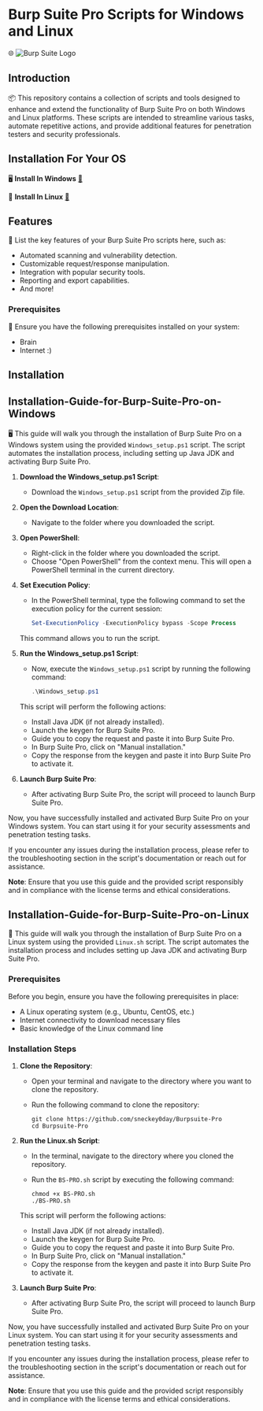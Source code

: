 # Burp Suite Pro Scripts for Windows and Linux

🌐 ![Burp Suite Logo](https://portswigger.net/cms/images/12/c8/c338-article-burp-suite-user-community-tips-and-tricks_blog-article.jpg)

## Introduction

📦 This repository contains a collection of scripts and tools designed to enhance and extend the functionality of Burp Suite Pro on both Windows and Linux platforms. These scripts are intended to streamline various tasks, automate repetitive actions, and provide additional features for penetration testers and security professionals.

## Installation For Your OS

🖥️ **Install In Windows** [🔗](#Installation-Guide-for-Burp-Suite-Pro-on-Windows)

🐧 **Install In Linux** [🔗](#Installation-Guide-for-Burp-Suite-Pro-on-Linux)

## Features

🚀 List the key features of your Burp Suite Pro scripts here, such as:

- Automated scanning and vulnerability detection.
- Customizable request/response manipulation.
- Integration with popular security tools.
- Reporting and export capabilities.
- And more!

  
### Prerequisites

🧠 Ensure you have the following prerequisites installed on your system:

- Brain
- Internet :)

## Installation

## Installation-Guide-for-Burp-Suite-Pro-on-Windows

🖥️ This guide will walk you through the installation of Burp Suite Pro on a Windows system using the provided `Windows_setup.ps1` script. The script automates the installation process, including setting up Java JDK and activating Burp Suite Pro.

1. **Download the Windows_setup.ps1 Script**:

   - Download the `Windows_setup.ps1` script from the provided Zip file.

2. **Open the Download Location**:

   - Navigate to the folder where you downloaded the script.

3. **Open PowerShell**:

   - Right-click in the folder where you downloaded the script.
   - Choose "Open PowerShell" from the context menu. This will open a PowerShell terminal in the current directory.

4. **Set Execution Policy**:

   - In the PowerShell terminal, type the following command to set the execution policy for the current session:

     ```powershell
     Set-ExecutionPolicy -ExecutionPolicy bypass -Scope Process
     ```

   This command allows you to run the script.

5. **Run the Windows_setup.ps1 Script**:

   - Now, execute the `Windows_setup.ps1` script by running the following command:

     ```powershell
     .\Windows_setup.ps1
     ```

   This script will perform the following actions:

   - Install Java JDK (if not already installed).
   - Launch the keygen for Burp Suite Pro.
   - Guide you to copy the request and paste it into Burp Suite Pro.
   - In Burp Suite Pro, click on "Manual installation."
   - Copy the response from the keygen and paste it into Burp Suite Pro to activate it.

6. **Launch Burp Suite Pro**:

   - After activating Burp Suite Pro, the script will proceed to launch Burp Suite Pro.

Now, you have successfully installed and activated Burp Suite Pro on your Windows system. You can start using it for your security assessments and penetration testing tasks.

If you encounter any issues during the installation process, please refer to the troubleshooting section in the script's documentation or reach out for assistance.

**Note**: Ensure that you use this guide and the provided script responsibly and in compliance with the license terms and ethical considerations.

## Installation-Guide-for-Burp-Suite-Pro-on-Linux

🐧 This guide will walk you through the installation of Burp Suite Pro on a Linux system using the provided `Linux.sh` script. The script automates the installation process and includes setting up Java JDK and activating Burp Suite Pro.

### Prerequisites

Before you begin, ensure you have the following prerequisites in place:

- A Linux operating system (e.g., Ubuntu, CentOS, etc.)
- Internet connectivity to download necessary files
- Basic knowledge of the Linux command line

### Installation Steps

1. **Clone the Repository**:

   - Open your terminal and navigate to the directory where you want to clone the repository.
   - Run the following command to clone the repository:

     ```shell
     git clone https://github.com/sneckey0day/Burpsuite-Pro
     cd Burpsuite-Pro
     ```

2. **Run the Linux.sh Script**:

   - In the terminal, navigate to the directory where you cloned the repository.
   - Run the `BS-PRO.sh` script by executing the following command:

     ```shell
     chmod +x BS-PRO.sh
     ./BS-PRO.sh
     ```

   This script will perform the following actions:

   - Install Java JDK (if not already installed).
   - Launch the keygen for Burp Suite Pro.
   - Guide you to copy the request and paste it into Burp Suite Pro.
   - In Burp Suite Pro, click on "Manual installation."
   - Copy the response from the keygen and paste it into Burp Suite Pro to activate it.

3. **Launch Burp Suite Pro**:

   - After activating Burp Suite Pro, the script will proceed to launch Burp Suite Pro.

Now, you have successfully installed and activated Burp Suite Pro on your Linux system. You can start using it for your security assessments and penetration testing tasks.

If you encounter any issues during the installation process, please refer to the troubleshooting section in the script's documentation or reach out for assistance.

**Note**: Ensure that you use this guide and the provided script responsibly and in compliance with the license terms and ethical considerations.
